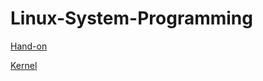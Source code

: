 # Linux-System-Programming

[Hand-on](https://github.com/PacktPublishing/Hands-on-System-Programming-with-Linux)

[Kernel](https://github.com/PacktPublishing/Linux-Kernel-Programming)


